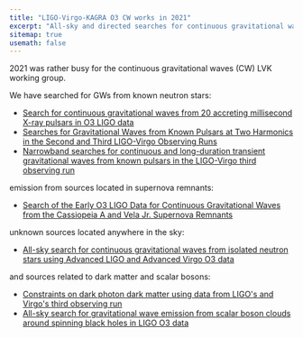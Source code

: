 ```yaml
---
title: "LIGO-Virgo-KAGRA O3 CW works in 2021" 
excerpt: "All-sky and directed searches for continuous gravitational waves"
sitemap: true
usemath: false  
---
```


2021 was rather busy for the continuous gravitational waves (CW) LVK working group.  

We have searched for GWs from known neutron stars: 

* [Search for continuous gravitational waves from 20 accreting millisecond X-ray pulsars in O3 LIGO data](https://arxiv.org/abs/2109.09255) 
* [Searches for Gravitational Waves from Known Pulsars at Two Harmonics in the Second and Third LIGO-Virgo Observing Runs](https://arxiv.org/abs/2111.13106) 
* [Narrowband searches for continuous and long-duration transient gravitational waves from known pulsars in the LIGO-Virgo third observing run](https://arxiv.org/abs/2112.10990) 

emission from sources located in supernova remnants: 

* [Search of the Early O3 LIGO Data for Continuous Gravitational Waves from the Cassiopeia A and Vela Jr. Supernova Remnants](https://arxiv.org/abs/2111.15116) 

unknown sources located anywhere in the sky: 

* [All-sky search for continuous gravitational waves from isolated neutron stars using Advanced LIGO and Advanced Virgo O3 data](https://arxiv.org/abs/2201.00697) 

and sources related to dark matter and scalar bosons: 
 
* [Constraints on dark photon dark matter using data from LIGO's and Virgo's third observing run](https://arxiv.org/abs/2105.13085) 
* [All-sky search for gravitational wave emission from scalar boson clouds around spinning black holes in LIGO O3 data](https://arxiv.org/abs/2111.15507) 

